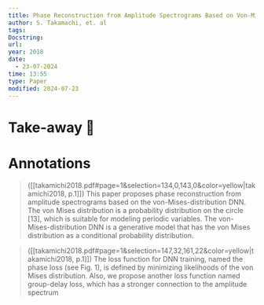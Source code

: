 ```yaml
---
title: Phase Reconstruction from Amplitude Spectrograms Based on Von-Mises Distribution Deep Neural Network
author: S. Takamachi, et. al
tags: 
Docstring: 
url: 
year: 2018
date:
  - 23-07-2024
time: 13:55
type: Paper
modified: 2024-07-23
---
```


# Take-away 🥡

# Annotations
> ([[takamichi2018.pdf#page=1&selection=134,0,143,0&color=yellow|takamichi2018, p.1]])
> This paper proposes phase reconstruction from amplitude spectrograms based on the von-Mises-distribution DNN. The von Mises distribution is a probability distribution on the circle [13], which is suitable for modeling periodic variables. The von-Mises-distribution DNN is a generative model that has the von Mises distribution as a conditional probability distribution.


> ([[takamichi2018.pdf#page=1&selection=147,32,161,22&color=yellow|takamichi2018, p.1]])
> The loss function for DNN training, named the phase loss (see Fig. 1), is defined by minimizing likelihoods of the von Mises distribution. Also, we propose another loss function named group-delay loss, which has a stronger connection to the amplitude spectrum
